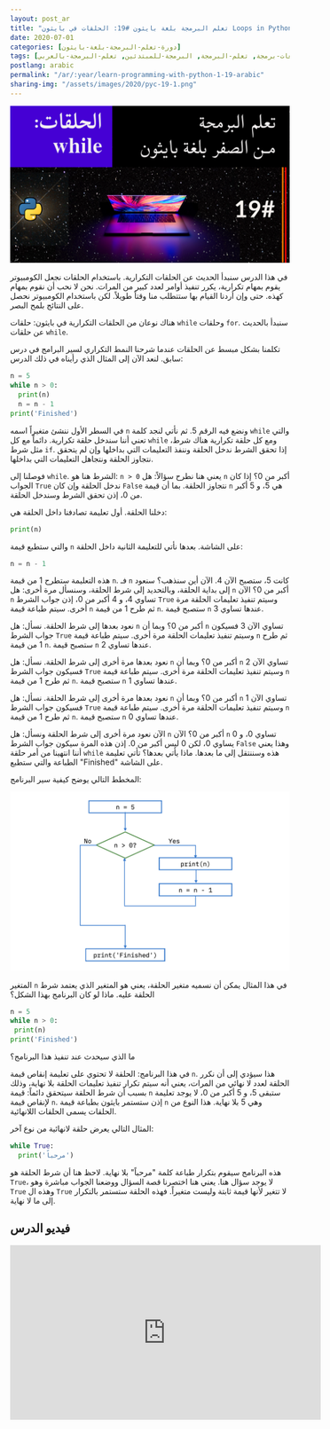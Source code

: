 ```yaml
---
layout: post_ar
title: "تعلم البرمجة بلغة بايثون #19: الحلقات في بايثون Loops in Python"
date: 2020-07-01
categories: [دورة-تعلم-البرمجة-بلغة-بايثون] 
tags: [بايثون, برمجة, لغات-برمجة, تعلم-البرمجة, البرمجة-للمبتدئين, تعلم-البرمجة-بالعربي]
postlang: arabic 
permalink: "/ar/:year/learn-programming-with-python-1-19-arabic"
sharing-img: "/assets/images/2020/pyc-19-1.png"
---
```


![تعلم البرمجة بلغة بايثون #19"](/assets/images/2020/pyc-19-1.png)

في هذا الدرس سنبدأ الحديث عن الحلقات التكرارية. باستخدام الحلقات نجعل الكومبيوتر يقوم بمهام تكرارية، يكرر تنفيذ أوامر لعدد كبير من المرات. نحن لا نحب أن نقوم بمهام كهذه. حتى وإن أردنا القيام بها ستتطلب منا وقتاً طويلاً. لكن باستخدام الكومبيوتر نحصل على النتائج بلمح البصر.

هناك نوعان من الحلقات التكرارية في بايثون: حلقات `while` وحلقات `for`. سنبدأ بالحديث عن حلقات `while`.

تكلمنا بشكل مبسط عن الحلقات عندما شرحنا النمط التكراري لسير البرامج في درس سابق. لنعد الآن إلى المثال الذي رأيناه في ذلك الدرس:

```python
n = 5
while n > 0:
  print(n)
  n = n - 1
print('Finished')
```

في السطر الأول ننشئ متغيراً اسمه `n` ونضع فيه الرقم 5. ثم نأتي لنجد كلمة `while` والتي تعني أننا سندخل حلقة تكرارية. دائماً مع كل `while` ومع كل حلقة تكرارية هناك شرط، مثل شرط `if`. إذا تحقق الشرط ندخل الحلقة وننفذ التعليمات التي بداخلها وإن لم يتحقق نتجاوز الحلقة ونتجاهل التعليمات التي بداخلها. 

فوصلنا إلى `while`. الشرط هنا هو: `n > 0` يعني هنا نطرح سؤالاً: هل `n` أكبر من 0؟ إذا كان الجواب `True` ندخل الحلقة وإن كان `False` نتجاوز الحلقة. بما أن قيمة `n` هي 5، و 5 أكبر من 0، إذن تحقق الشرط وسندخل الحلقة. 

دخلنا الحلقة. أول تعليمة تصادفنا داخل الحلقة هي:

```python
print(n)
```

والتي ستطبع قيمة `n` على الشاشة. بعدها نأتي للتعليمة الثانية داخل الحلقة:

```python
n = n - 1
```

هذه التعليمة ستطرح 1 من قيمة `n`.  فـ `n` كانت 5، ستصبح الآن 4. الآن أين سنذهب؟ سنعود إلى بداية الحلقة، وبالتحديد إلى شرط الحلقة، وسنسأل مرة أخرى: هل `n` أكبر من 0؟ الآن `n` تساوي 4، و 4 أكبر من 0، إذن جواب الشرط `True` وسيتم تنفيذ تعليمات الحلقة مرة أخرى. سيتم طباعة قيمة `n` ثم طرح 1 من قيمة `n`. ستصبح قيمة `n` عندها تساوي 3. 

نعود بعدها إلى شرط الحلقة. نسأل: هل `n` أكبر من 0؟ وبما أن `n` تساوي الآن 3 فسيكون جواب الشرط `True` وسيتم تنفيذ تعليمات الحلقة مرة أخرى. سيتم طباعة قيمة `n` ثم طرح 1 من قيمة `n`. ستصبح قيمة `n` عندها تساوي 2. 

نعود بعدها مرة أخرى إلى شرط الحلقة. نسأل: هل `n` أكبر من 0؟ وبما أن `n` تساوي الآن 2 فسيكون جواب الشرط `True` وسيتم تنفيذ تعليمات الحلقة مرة أخرى. سيتم طباعة قيمة `n` ثم طرح 1 من قيمة `n`. ستصبح قيمة `n` عندها تساوي 1. 

نعود بعدها مرة أخرى إلى شرط الحلقة. نسأل: هل `n` أكبر من 0؟ وبما أن `n` تساوي الآن 1 فسيكون جواب الشرط `True` وسيتم تنفيذ تعليمات الحلقة مرة أخرى. سيتم طباعة قيمة `n` ثم طرح 1 من قيمة `n`. ستصبح قيمة `n` عندها تساوي 0. 

الآن نعود مرة أخرى إلى شرط الحلقة ونسأل: هل `n` أكبر من 0؟ الآن `n` تساوي 0، و 0 يساوي 0، لكن 0 ليس أكبر من 0. إذن هذه المرة سيكون جواب الشرط `False` وهذا يعني أننا انتهينا من أمر حلقة `while` هذه وسننتقل إلى ما بعدها. ماذا يأتي بعدها؟ تأتي تعليمة الطباعة والتي ستطبع "Finished" على الشاشة.

المخطط التالي يوضح كيفية سير البرنامج:

![](/assets/images/2020/pyc-19-2.png)

المتغير `n` في هذا المثال يمكن أن نسميه متغير الحلقة، يعني هو المتغير الذي يعتمد شرط الحلقة عليه. ماذا لو كان البرنامج بهذا الشكل؟

 ```python
n = 5
while n > 0:
  print(n)
print('Finished')
 ```

ما الذي سيحدث عند تنفيذ هذا البرنامج؟

في هذا البرنامج: الحلقة لا تحتوي على تعليمة إنقاص قيمة `n`. هذا سيؤدي إلى أن نكرر الحلقة لعدد لا نهائي من المرات، يعني أنه سيتم تكرار تنفيذ تعليمات الحلقة بلا نهاية، وذلك بسبب أن شرط الحلقة سيتحقق دائماً: قيمة `n` ستبقى 5، و 5 أكبر من 0، لا يوجد تعليمة لإنقاص قيمة `n`. إذن ستستمر بايثون بطباعة قيمة `n` وهي 5 بلا نهاية. هذا النوع من الحلقات يسمى الحلقات اللانهائية.

المثال التالي يعرض حلقة لانهائية من نوع آخر:

```python
while True:
  print('مرحباً')
```

هذه البرنامج سيقوم بتكرار طباعة كلمة "مرحباً" بلا نهاية. لاحظ هنا أن شرط الحلقة هو `True`، لا يوجد سؤال هنا. يعني هنا اختصرنا قصة السؤال ووضعنا الجواب مباشرة وهو `True` وهذه ال `True` لا تتغير لأنها قيمة ثابتة وليست متغيراً. فهذه الحلقة ستستمر بالتكرار إلى ما لا نهاية.

## فيديو الدرس

<iframe width="560" height="315" src="https://www.youtube.com/embed/9zKNy_kDQos" frameborder="0" allow="accelerometer; autoplay; encrypted-media; gyroscope; picture-in-picture" allowfullscreen></iframe>


